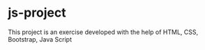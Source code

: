 # js-project
This project is an exercise developed with the help of HTML, CSS, Bootstrap, Java Script
